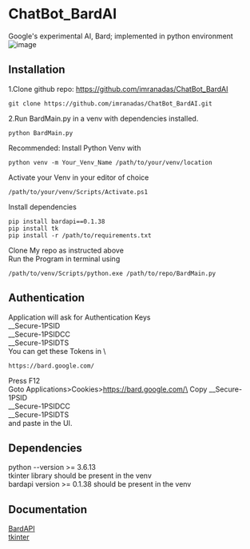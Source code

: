 
# ChatBot_BardAI

Google's experimental AI, Bard; implemented in python environment
![image](https://github.com/imranadas/ChatBot_BardAI/assets/63626672/34e92d68-14fc-4025-9cc5-fe8ce336e037)



## Installation

1.Clone github repo: https://github.com/imranadas/ChatBot_BardAI 
```
git clone https://github.com/imranadas/ChatBot_BardAI.git
```
2.Run BardMain.py in a venv with dependencies installed.
```
python BardMain.py
```
Recommended:
Install Python Venv with 
```
python venv -m Your_Venv_Name /path/to/your/venv/location
```
Activate your Venv in your editor of choice
```
/path/to/your/venv/Scripts/Activate.ps1
```
Install dependencies
```
pip install bardapi==0.1.38
pip install tk
pip install -r /path/to/requirements.txt
```
Clone My repo as instructed above \
Run the Program in terminal using
```
/path/to/venv/Scripts/python.exe /path/to/repo/BardMain.py
```

## Authentication

Application will ask for Authentication Keys
\
__Secure-1PSID \
__Secure-1PSIDCC\
__Secure-1PSIDTS\
You can get these Tokens in \
```
https://bard.google.com/
```
Press F12\
Goto Applications>Cookies>https://bard.google.com/\
Copy __Secure-1PSID \
__Secure-1PSIDCC\
__Secure-1PSIDTS\
and paste in the UI.
## Dependencies
python --version >= 3.6.13\
tkinter library should be present in the venv\
bardapi version >= 0.1.38 should be present in the venv
## Documentation

[BardAPI](https://pypi.org/project/bardapi/)\
[tkinter](https://docs.python.org/3/library/tkinter.html)



